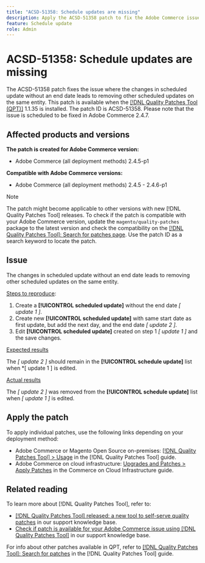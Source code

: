 ```yaml
---
title: "ACSD-51358: Schedule updates are missing"
description: Apply the ACSD-51358 patch to fix the Adobe Commerce issue where the changes in scheduled update without an end date leads to removing other scheduled updates on the same entity.
feature: Schedule update
role: Admin
---
```

# ACSD-51358: Schedule updates are missing

The ACSD-51358 patch fixes the issue where the changes in scheduled update without an end date leads to removing other scheduled updates on the same entity. This patch is available when the [[!DNL Quality Patches Tool (QPT)]](/help/announcements/adobe-commerce-announcements/magento-quality-patches-released-new-tool-to-self-serve-quality-patches.md) 1.1.35 is installed. The patch ID is ACSD-51358. Please note that the issue is scheduled to be fixed in Adobe Commerce 2.4.7.

## Affected products and versions

**The patch is created for Adobe Commerce version:**

* Adobe Commerce (all deployment methods)  2.4.5-p1

**Compatible with Adobe Commerce versions:**

* Adobe Commerce (all deployment methods) 2.4.5 - 2.4.6-p1

>[!NOTE]
>
>The patch might become applicable to other versions with new [!DNL Quality Patches Tool] releases. To check if the patch is compatible with your Adobe Commerce version, update the `magento/quality-patches` package to the latest version and check the compatibility on the [[!DNL Quality Patches Tool]: Search for patches page](https://experienceleague.adobe.com/tools/commerce-quality-patches/index.html). Use the patch ID as a search keyword to locate the patch.

## Issue

The changes in scheduled update without an end date leads to removing other scheduled updates on the same entity.

<u>Steps to reproduce</u>:

1. Create a **[!UICONTROL scheduled update]** without the end date *[ update 1 ]*.
1. Create new **[!UICONTROL scheduled update]** with same start date as first update, but add the next day, and the end date *[ update 2 ]*.
1. Edit **[!UICONTROL scheduled update]** created on step 1 *[ update 1 ]* and the save changes.

<u>Expected results</u>

The *[ update 2 ]* should remain in the **[!UICONTROL schedule update]** list when *[ update 1 ] is edited.

<u>Actual results</u>

The *[ update 2 ]* was removed from the **[!UICONTROL schedule update]** list when *[ update 1 ]* is edited.

## Apply the patch

To apply individual patches, use the following links depending on your deployment method:

* Adobe Commerce or Magento Open Source on-premises: [[!DNL Quality Patches Tool] > Usage](<https://experienceleague.adobe.com/docs/commerce-operations/tools/quality-patches-tool/usage.html>) in the [!DNL Quality Patches Tool] guide.
* Adobe Commerce on cloud infrastructure: [Upgrades and Patches > Apply Patches](https://experienceleague.adobe.com/docs/commerce-cloud-service/user-guide/develop/upgrade/apply-patches.html) in the Commerce on Cloud Infrastructure guide.

## Related reading

To learn more about [!DNL Quality Patches Tool], refer to:

* [[!DNL Quality Patches Tool] released: a new tool to self-serve quality patches](/help/announcements/adobe-commerce-announcements/magento-quality-patches-released-new-tool-to-self-serve-quality-patches.md) in our support knowledge base.
* [Check if patch is available for your Adobe Commerce issue using [!DNL Quality Patches Tool]](/help/support-tools/patches-available-in-qpt-tool/check-patch-for-magento-issue-with-magento-quality-patches.md) in our support knowledge base.

For info about other patches available in QPT, refer to [[!DNL Quality Patches Tool]: Search for patches](<https://experienceleague.adobe.com/tools/commerce-quality-patches/index.html>) in the [!DNL Quality Patches Tool] guide.
